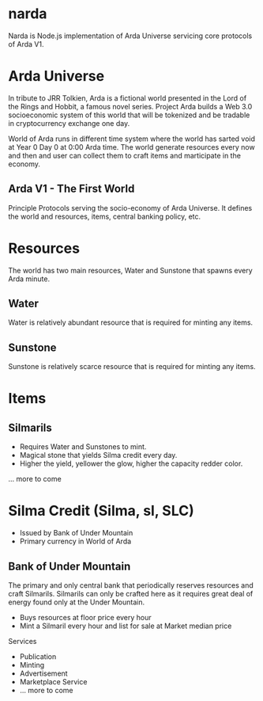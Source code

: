 # narda
Narda is Node.js implementation of Arda Universe servicing core protocols of Arda V1.

Arda Universe
=
In tribute to JRR Tolkien, Arda is a fictional world presented in the Lord of the Rings and Hobbit, a famous novel series. Project Arda builds a Web 3.0 socioeconomic system of this world that will be tokenized and be tradable in cryptocurrency exchange one day.

World of Arda runs in different time system where the world has sarted void at Year 0 Day 0 at 0:00 Arda time. The world generate resources every now and then and user can collect them to craft items and marticipate in the economy.

Arda V1 - The First World
-
Principle Protocols serving the socio-economy of Arda Universe. It defines the world and resources, items, central banking policy, etc.

Resources
=
The world has two main resources, Water and Sunstone that spawns every Arda minute.

Water
-
Water is relatively abundant resource that is required for minting any items.

Sunstone
-
Sunstone is relatively scarce resource that is required for minting any items.

Items
=
Silmarils
-

- Requires Water and Sunstones to mint.
- Magical stone that yields Silma credit every day.
- Higher the yield, yellower the glow, higher the capacity redder color. 

... more to come

Silma Credit (Silma, sl, SLC)
=
- Issued by Bank of Under Mountain
- Primary currency in World of Arda

Bank of Under Mountain
-
The primary and only central bank that periodically reserves resources and craft Silmarils. Silmarils can only be crafted here as it requires great deal of energy found only at the Under Mountain.

- Buys resources at floor price every hour
- Mint a Silmaril every hour and list for sale at Market median price

Services
- Publication
- Minting
- Advertisement
- Marketplace Service
- ... more to come
